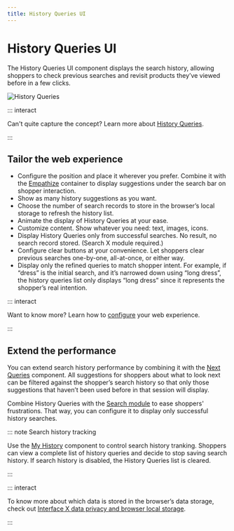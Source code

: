 ```yaml
---
title: History Queries UI
---
```


# History Queries UI

The History Queries UI component displays the search history, allowing shoppers to check previous
searches and revisit products they’ve viewed before in a few clicks.

![History Queries](~@assets/media/xcomponents_func_historyqueries.gif)

::: interact

Can't quite capture the concept? Learn more about
[History Queries](../features/history-queries-overview.md).

:::

## Tailor the web experience

- Configure the position and place it wherever you prefer. Combine it with the
  [Empathize](empathize.md) container to display suggestions under the search bar on shopper
  interaction.
- Show as many history suggestions as you want.
- Choose the number of search records to store in the browser’s local storage to refresh the history
  list.
- Animate the display of History Queries at your ease.
- Customize content. Show whatever you need: text, images, icons.
- Display History Queries only from successful searches. No result, no search record stored. (Search
  X module required.)
- Configure clear buttons at your convenience. Let shoppers clear previous searches one-by-one,
  all-at-once, or either way.
- Display only the refined queries to match shopper intent. For example, if “dress” is the initial
  search, and it’s narrowed down using “long dress”, the history queries list only displays “long
  dress” since it represents the shopper’s real intention.

::: interact

Want to know more? Learn how to [configure](/develop-empathy-platform/ui-reference/components/history-queries/) your web
experience.

:::

## Extend the performance

You can extend search history performance by combining it with the [Next Queries](next-queries.md)
component. All suggestions for shoppers about what to look next can be filtered against the
shopper’s search history so that only those suggestions that haven’t been used before in that
session will display.

Combine History Queries with the [Search module](/develop-empathy-platform/ui-reference/components/search/) to ease shoppers' frustrations. That way, you can
configure it to display only successful history searches.

::: note Search history tracking

Use the [My History](my-history.md) component to control search history tranking. Shoppers can view a complete list of history queries and decide to stop saving search history. If search history is disabled, the History Queries list is cleared.

::: 

::: interact 

To know more about which data is stored in the browser’s data storage, check out [Interface X data privacy and browser local storage](web-local-storage.md).

:::
